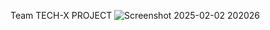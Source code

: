 Team TECH-X PROJECT
![Screenshot 2025-02-02 202026](https://github.com/user-attachments/assets/d67b52bb-7c70-4b7d-a889-80d945ea4ee9)
